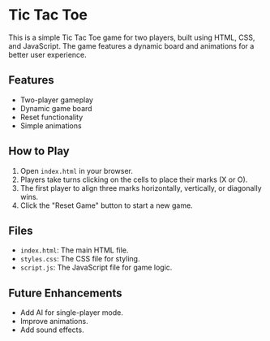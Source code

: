 # Tic Tac Toe

This is a simple Tic Tac Toe game for two players, built using HTML, CSS, and JavaScript. The game features a dynamic board and animations for a better user experience.

## Features

- Two-player gameplay
- Dynamic game board
- Reset functionality
- Simple animations

## How to Play

1. Open `index.html` in your browser.
2. Players take turns clicking on the cells to place their marks (X or O).
3. The first player to align three marks horizontally, vertically, or diagonally wins.
4. Click the "Reset Game" button to start a new game.

## Files

- `index.html`: The main HTML file.
- `styles.css`: The CSS file for styling.
- `script.js`: The JavaScript file for game logic.

## Future Enhancements

- Add AI for single-player mode.
- Improve animations.
- Add sound effects.
